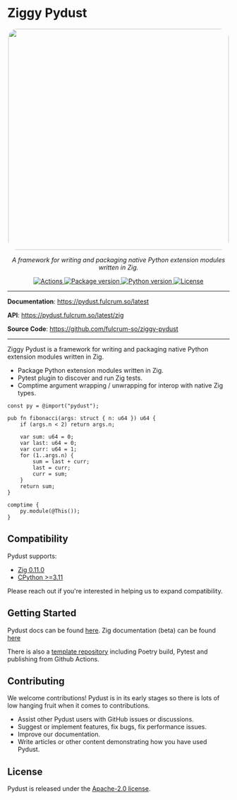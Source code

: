 # Ziggy Pydust

<p align="center">
  <a href="https://pydust.fulcrum.so">
    <img src="https://pydust.fulcrum.so/assets/ziggy-pydust.webp" style="border-radius: 20px; width: 500px; height: auto" />
  </a>
</p>
<p align="center">
    <em>A framework for writing and packaging native Python extension modules written in Zig.</em>
</p>
<p align="center">
<a href="https://github.com/fulcrum-so/ziggy-pydust/actions" target="_blank">
    <img src="https://img.shields.io/github/actions/workflow/status/fulcrum-so/ziggy-pydust/ci.yml?branch=develop&logo=github&style=" alt="Actions">
</a>
<a href="https://pypi.org/project/ziggy-pydust" target="_blank">
    <img src="https://img.shields.io/pypi/v/ziggy-pydust" alt="Package version">
</a>
<a href="https://docs.python.org/3/whatsnew/3.11.html" target="_blank">
    <img src="https://img.shields.io/pypi/pyversions/ziggy-pydust" alt="Python version">
</a>
<a href="https://github.com/fulcrum-so/ziggy-pydust/blob/develop/LICENSE" target="_blank">
    <img src="https://img.shields.io/github/license/fulcrum-so/ziggy-pydust" alt="License">
</a>
</p>

---

**Documentation**: <a href="https://pydust.fulcrum.so/latest" target="_blank">https://pydust.fulcrum.so/latest</a>

**API**: <a href="https://pydust.fulcrum.so/latest/zig" target="_blank">https://pydust.fulcrum.so/latest/zig</a>

**Source Code**: <a href="https://github.com/fulcrum-so/ziggy-pydust" target="_blank">https://github.com/fulcrum-so/ziggy-pydust</a>

---

Ziggy Pydust is a framework for writing and packaging native Python extension modules written in Zig.

* Package Python extension modules written in Zig.
* Pytest plugin to discover and run Zig tests.
* Comptime argument wrapping / unwrapping for interop with native Zig types.

```zig
const py = @import("pydust");

pub fn fibonacci(args: struct { n: u64 }) u64 {
    if (args.n < 2) return args.n;

    var sum: u64 = 0;
    var last: u64 = 0;
    var curr: u64 = 1;
    for (1..args.n) {
        sum = last + curr;
        last = curr;
        curr = sum;
    }
    return sum;
}

comptime {
    py.module(@This());
}
```

## Compatibility

Pydust supports:

* [Zig 0.11.0](https://ziglang.org/download/0.11.0/release-notes.html)
* [CPython >=3.11](https://docs.python.org/3.11/c-api/stable.html)

Please reach out if you're interested in helping us to expand compatibility.

## Getting Started

Pydust docs can be found [here](https://pydust.fulcrum.so).
Zig documentation (beta) can be found [here](https://pydust.fulcrum.so/zig)

There is also a [template repository](https://github.com/fulcrum-so/ziggy-pydust-template) including Poetry build, Pytest and publishing from Github Actions.

## Contributing

We welcome contributions! Pydust is in its early stages so there is lots of low hanging
fruit when it comes to contributions.

* Assist other Pydust users with GitHub issues or discussions.
* Suggest or implement features, fix bugs, fix performance issues.
* Improve our documentation.
* Write articles or other content demonstrating how you have used Pydust.

## License

Pydust is released under the [Apache-2.0 license](https://opensource.org/licenses/APACHE-2.0).
